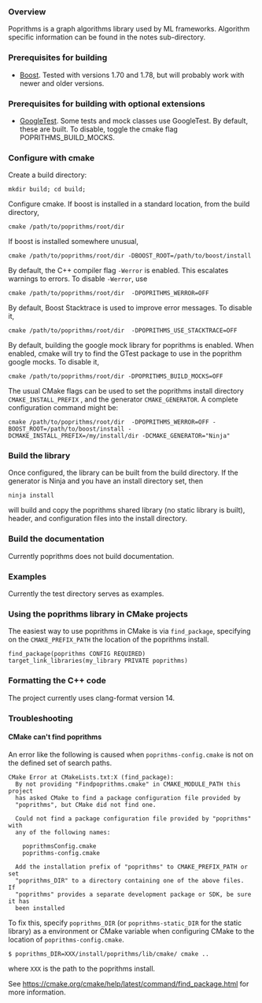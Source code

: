 ### Overview

Poprithms is a graph algorithms library used by ML frameworks. Algorithm specific information can be found in the notes sub-directory. 

### Prerequisites for building

* [Boost](https://www.boost.org/). Tested with versions 1.70 and 1.78, but will probably work with newer and older versions.


### Prerequisites for building with optional extensions

* [GoogleTest](https://github.com/google/googletest). Some tests and mock classes use GoogleTest. By default, these are built. To disable, toggle the cmake flag POPRITHMS_BUILD_MOCKS. 

### Configure with cmake 

Create a build directory:
```
mkdir build; cd build;
```

Configure cmake. If boost is installed in a standard location, from the build directory,
```
cmake /path/to/poprithms/root/dir
```

If boost is installed somewhere unusual, 
```
cmake /path/to/poprithms/root/dir -DBOOST_ROOT=/path/to/boost/install 
```

By default, the C++ compiler flag `-Werror` is enabled. This escalates warnings to errors. To disable `-Werror`, use 
```
cmake /path/to/poprithms/root/dir  -DPOPRITHMS_WERROR=OFF
```

By default, Boost Stacktrace is used to improve error messages. To disable it,
```
cmake /path/to/poprithms/root/dir  -DPOPRITHMS_USE_STACKTRACE=OFF
```

By default, building the google mock library for poprithms is enabled. When enabled, cmake will try to find the GTest package to use in the poprithm google mocks. To disable it,
```
cmake /path/to/poprithms/root/dir -DPOPRITHMS_BUILD_MOCKS=OFF
```

The usual CMake flags can be used to set the poprithms install directory `CMAKE_INSTALL_PREFIX` 
, and the generator `CMAKE_GENERATOR`. A complete configuration command might be:

```
cmake /path/to/poprithms/root/dir  -DPOPRITHMS_WERROR=OFF -BOOST_ROOT=/path/to/boost/install -DCMAKE_INSTALL_PREFIX=/my/install/dir -DCMAKE_GENERATOR="Ninja"
```

### Build the library

Once configured, the library can be built from the build directory. If the generator is Ninja and you have an install directory set, then 
```
ninja install
```

will build and copy the poprithms shared library (no static library is built), header, and configuration files into the install directory. 

### Build the documentation 

Currently poprithms does not build documentation.

### Examples

Currently the test directory serves as examples. 

### Using the poprithms library in CMake projects

The easiest way to use poprithms in CMake is via `find_package`, specifying on the `CMAKE_PREFIX_PATH` the location of the poprithms install.

```
find_package(poprithms CONFIG REQUIRED)
target_link_libraries(my_library PRIVATE poprithms)
```


### Formatting the C++ code
The project currently uses clang-format version 14.

### Troubleshooting

#### CMake can't find poprithms

An error like the following is caused when `poprithms-config.cmake` is not on the defined set of search paths.

```
CMake Error at CMakeLists.txt:X (find_package):
  By not providing "Findpoprithms.cmake" in CMAKE_MODULE_PATH this project
  has asked CMake to find a package configuration file provided by
  "poprithms", but CMake did not find one.

  Could not find a package configuration file provided by "poprithms" with
  any of the following names:

    poprithmsConfig.cmake
    poprithms-config.cmake

  Add the installation prefix of "poprithms" to CMAKE_PREFIX_PATH or set
  "poprithms_DIR" to a directory containing one of the above files.  If
  "poprithms" provides a separate development package or SDK, be sure it has
  been installed
```

To fix this, specify `poprithms_DIR` (or `poprithms-static_DIR` for the static library) as a environment or CMake variable when configuring CMake to the location of `poprithms-config.cmake`.

`$ poprithms_DIR=XXX/install/poprithms/lib/cmake/ cmake ..`

where `XXX` is the path to the poprithms install.

See https://cmake.org/cmake/help/latest/command/find_package.html for more information.
